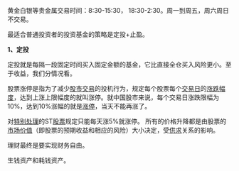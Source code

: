 黄金白银等贵金属交易时间：8:30-15:30， 18:30-2:30。周一到周五，周六周日不交易。



最适合普通投资者的投资基金的策略是定投+止盈。

**1、定投**

定投就是每隔一段固定时间买入固定金额的基金，它比直接全仓买入风险更小。至于收益，我们分情况看。



股票涨停是指为了减少[股市交易](https://baike.baidu.com/item/%E8%82%A1%E5%B8%82%E4%BA%A4%E6%98%93)的投机行为，规定每个股票每个[交易日](https://baike.baidu.com/item/%E4%BA%A4%E6%98%93%E6%97%A5/1174461)的[涨跌幅度](https://baike.baidu.com/item/%E6%B6%A8%E8%B7%8C%E5%B9%85%E5%BA%A6/11061781)，达到上涨上限幅度的就叫涨停。就中国股市来说，每个交易日涨跌限幅为10%，达到10%涨幅的就是[涨停](https://baike.baidu.com/item/%E6%B6%A8%E5%81%9C/586)，当天不能再涨了。

对[特别处理](https://baike.baidu.com/item/%E7%89%B9%E5%88%AB%E5%A4%84%E7%90%86/5461960)的ST[股票](https://baike.baidu.com/item/%E8%82%A1%E7%A5%A8/22647)规定只能每天涨5%就涨停。 所有的价格升降都是由股票的[市场价值](https://baike.baidu.com/item/%E5%B8%82%E5%9C%BA%E4%BB%B7%E5%80%BC/2258976)（即股票的预期收益和相应的风险）大小决定，受[供求](https://baike.baidu.com/item/%E4%BE%9B%E6%B1%82)关系的影响。



理财最终是要实现财务自由。

生钱资产和耗钱资产。